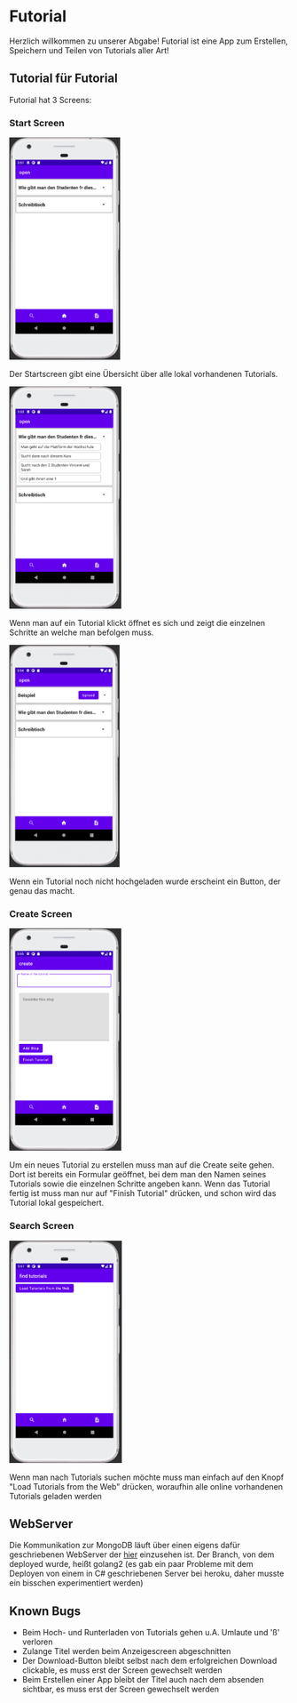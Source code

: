 # Futorial
Herzlich willkommen zu unserer Abgabe!
Futorial ist eine App zum Erstellen, Speichern und Teilen von Tutorials aller Art!

## Tutorial für Futorial

Futorial hat 3 Screens:

### Start Screen

<img alt="start screen" height="400" src="Screenshots/Startpage.png"/>

Der Startscreen gibt eine Übersicht über alle lokal vorhandenen Tutorials.

<img alt="start screen open" height="400" src="Screenshots/Startpage_open.png"/>

Wenn man auf ein Tutorial klickt öffnet es sich und zeigt die einzelnen Schritte an welche man befolgen muss.

<img alt="start screen upload" height="400" src="Screenshots/Startpage_upload.png"/>

Wenn ein Tutorial noch nicht hochgeladen wurde erscheint ein Button, der genau das macht.

### Create Screen

<img alt="create screen" height="400" src="Screenshots/Create.png"/>

Um ein neues Tutorial zu erstellen muss man auf die Create seite gehen. Dort ist bereits ein Formular geöffnet, bei dem man den Namen seines Tutorials sowie die einzelnen Schritte angeben kann. 
Wenn das Tutorial fertig ist muss man nur auf "Finish Tutorial" drücken, und schon wird das Tutorial lokal gespeichert. 

### Search Screen

<img alt="search screen" height="400" src="Screenshots/Search.png"/>

Wenn man nach Tutorials suchen möchte muss man einfach auf den Knopf "Load Tutorials from the Web" drücken, woraufhin alle online vorhandenen Tutorials geladen werden

## WebServer

Die Kommunikation zur MongoDB läuft über einen eigens dafür geschriebenen WebServer der [hier](https://github.com/VinuelMancent/appDevService "AppService") einzusehen ist. Der Branch, von dem deployed wurde, heißt golang2 (es gab ein paar Probleme mit dem Deployen von einem in C# geschriebenen Server bei heroku, daher musste ein bisschen experimentiert werden)

## Known Bugs

* Beim Hoch- und Runterladen von Tutorials gehen u.A. Umlaute und 'ß' verloren
* Zulange Titel werden beim Anzeigescreen abgeschnitten
* Der Download-Button bleibt selbst nach dem erfolgreichen Download clickable, es muss erst der Screen gewechselt werden
* Beim Erstellen einer App bleibt der Titel auch nach dem absenden sichtbar, es muss erst der Screen gewechselt werden
